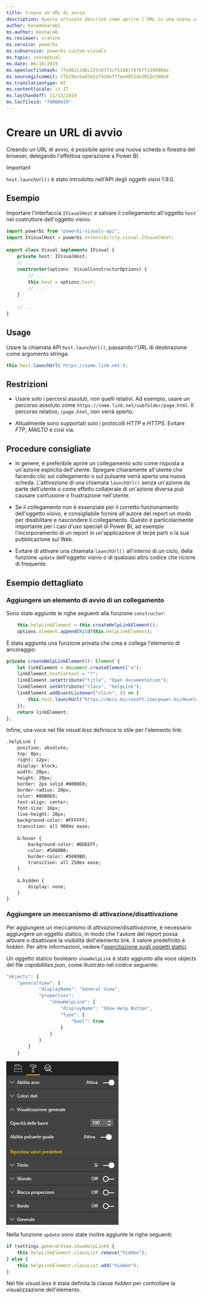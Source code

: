 ```yaml
---
title: Creare un URL di avvio
description: Questo articolo descrive come aprire l'URL in una nuova scheda usando gli oggetti visivi di Power BI.
author: KesemSharabi
ms.author: kesharab
ms.reviewer: sranins
ms.service: powerbi
ms.subservice: powerbi-custom-visuals
ms.topic: conceptual
ms.date: 06/18/2019
ms.openlocfilehash: 7fe802c2dbc225c07f3cf53481f078ff1399004e
ms.sourcegitcommit: f7b28ecbad3e51f410eff7ee4051de3652e360e8
ms.translationtype: HT
ms.contentlocale: it-IT
ms.lasthandoff: 11/13/2019
ms.locfileid: "74060419"
---
```

# <a name="create-a-launch-url"></a>Creare un URL di avvio

Creando un URL di avvio, è possibile aprire una nuova scheda o finestra del browser, delegando l'effettiva operazione a Power BI.

> [!IMPORTANT]
> `host.launchUrl()` è stato introdotto nell'API degli oggetti visivi 1.9.0.

## <a name="sample"></a>Esempio

Importare l'interfaccia `IVisualHost` e salvare il collegamento all'oggetto `host` nel costruttore dell'oggetto visivo.

```typescript
import powerbi from "powerbi-visuals-api";
import IVisualHost = powerbi.extensibility.visual.IVisualHost;

export class Visual implements IVisual {
    private host: IVisualHost;
    // ...
    constructor(options: VisualConstructorOptions) {
        // ...
        this.host = options.host;
        // ...
    }

    // ...
}
```

## <a name="usage"></a>Usage

Usare la chiamata API `host.launchUrl()`, passando l'URL di destinazione come argomento stringa:

```typescript
this.host.launchUrl('https://some.link.net');
```

## <a name="restrictions"></a>Restrizioni

* Usare solo i percorsi assoluti, non quelli relativi. Ad esempio, usare un percorso assoluto come `https://some.link.net/subfolder/page.html`. Il percorso relativo, `/page.html`, non verrà aperto.

* Attualmente sono supportati solo i protocolli *HTTP* e *HTTPS*. Evitare *FTP*, *MAILTO* e così via.

## <a name="best-practices"></a>Procedure consigliate

* In genere, è preferibile aprire un collegamento solo come risposta a un'azione esplicita dell'utente. Spiegare chiaramente all'utente che facendo clic sul collegamento o sul pulsante verrà aperta una nuova scheda. L'attivazione di una chiamata `launchUrl()` senza un'azione da parte dell'utente o come effetto collaterale di un'azione diversa può causare confusione o frustrazione nell'utente.

* Se il collegamento non è essenziale per il corretto funzionamento dell'oggetto visivo, è consigliabile fornire all'autore del report un modo per disabilitare e nascondere il collegamento. Questo è particolarmente importante per i casi d'uso speciali di Power BI, ad esempio l'incorporamento di un report in un'applicazione di terze parti o la sua pubblicazione sul Web.

* Evitare di attivare una chiamata `launchUrl()` all'interno di un ciclo, della funzione `update` dell'oggetto visivo o di qualsiasi altro codice che ricorre di frequente.

## <a name="a-step-by-step-example"></a>Esempio dettagliato

### <a name="add-a-link-launching-element"></a>Aggiungere un elemento di avvio di un collegamento

Sono state aggiunte le righe seguenti alla funzione `constructor`:

```typescript
    this.helpLinkElement = this.createHelpLinkElement();
    options.element.appendChild(this.helpLinkElement);
```

È stata aggiunta una funzione privata che crea e collega l'elemento di ancoraggio:

```typescript
private createHelpLinkElement(): Element {
    let linkElement = document.createElement("a");
    linkElement.textContent = "?";
    linkElement.setAttribute("title", "Open documentation");
    linkElement.setAttribute("class", "helpLink");
    linkElement.addEventListener("click", () => {
        this.host.launchUrl("https://docs.microsoft.com/power-bi/developer/visuals/custom-visual-develop-tutorial");
    });
    return linkElement;
};
```

Infine, una voce nel file *visual.less* definisce lo stile per l'elemento link:

```less
.helpLink {
    position: absolute;
    top: 0px;
    right: 12px;
    display: block;
    width: 20px;
    height: 20px;
    border: 2px solid #80B0E0;
    border-radius: 20px;
    color: #80B0E0;
    text-align: center;
    font-size: 16px;
    line-height: 20px;
    background-color: #FFFFFF;
    transition: all 900ms ease;

    &:hover {
        background-color: #DDEEFF;
        color: #5080B0;
        border-color: #5080B0;
        transition: all 250ms ease;
    }

    &.hidden {
        display: none;
    }
}
```

### <a name="add-a-toggling-mechanism"></a>Aggiungere un meccanismo di attivazione/disattivazione

Per aggiungere un meccanismo di attivazione/disattivazione, è necessario aggiungere un oggetto statico, in modo che l'autore del report possa attivare o disattivare la visibilità dell'elemento link. Il valore predefinito è *hidden*. Per altre informazioni, vedere l'[esercitazione sugli oggetti statici](https://microsoft.github.io/PowerBI-visuals/docs/concepts/objects-and-properties).

Un oggetto statico booleano `showHelpLink` è stato aggiunto alla voce objects del file *capabilities.json*, come illustrato nel codice seguente:

```typescript
"objects": {
    "generalView": {
            "displayName": "General View",
            "properties":
                "showHelpLink": {
                    "displayName": "Show Help Button",
                    "type": {
                        "bool": true
                    }
                }
            }
        }
    }
```

![Attivazione/disattivazione dell'URL di avvio](./media/launchurl-toggle.png)

Nella funzione `update` sono state inoltre aggiunte le righe seguenti:

```typescript
if (settings.generalView.showHelpLink) {
    this.helpLinkElement.classList.remove("hidden");
} else {
    this.helpLinkElement.classList.add("hidden");
}
```

Nel file *visual.less* è stata definita la classe *hidden* per controllare la visualizzazione dell'elemento.